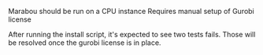 Marabou should be run on a CPU instance
Requires manual setup of Gurobi license

After running the install script, it's expected to see two tests fails. Those will be resolved once the gurobi license is in place.